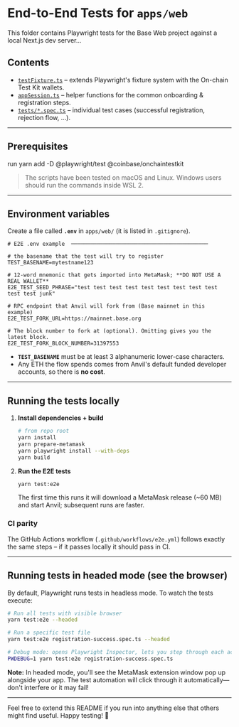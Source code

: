 # End-to-End Tests for `apps/web`

This folder contains Playwright tests for the Base Web project against a local Next.js dev server...

## Contents

- [`testFixture.ts`](./testFixture.ts) – extends Playwright's fixture system with the On-chain Test Kit wallets.
- [`appSession.ts`](./appSession.ts) – helper functions for the common onboarding & registration steps.
- [`tests/*.spec.ts`](./tests) – individual test cases (successful registration, rejection flow, …).

---

## Prerequisites

run yarn add -D @playwright/test @coinbase/onchaintestkit

> The scripts have been tested on macOS and Linux. Windows users should run the commands inside WSL 2.

---

## Environment variables

Create a file called **`.env`** in `apps/web/` (it is listed in `.gitignore`).

```dotenv
# E2E .env example  ───────────────────────────────────────────

# the basename that the test will try to register
TEST_BASENAME=mytestname123

# 12-word mnemonic that gets imported into MetaMask; **DO NOT USE A REAL WALLET**
E2E_TEST_SEED_PHRASE="test test test test test test test test test test test junk"

# RPC endpoint that Anvil will fork from (Base mainnet in this example)
E2E_TEST_FORK_URL=https://mainnet.base.org

# The block number to fork at (optional). Omitting gives you the latest block.
E2E_TEST_FORK_BLOCK_NUMBER=31397553
```

- **`TEST_BASENAME`** must be at least 3 alphanumeric lower-case characters.
- Any ETH the flow spends comes from Anvil's default funded developer accounts, so there is **no cost**.

---

## Running the tests locally

1. **Install dependencies + build**

   ```bash
   # from repo root
   yarn install
   yarn prepare-metamask
   yarn playwright install --with-deps
   yarn build
   ```

2. **Run the E2E tests**

   ```bash
   yarn test:e2e
   ```

   The first time this runs it will download a MetaMask release (~60 MB) and start Anvil; subsequent runs are faster.

### CI parity

The GitHub Actions workflow (`.github/workflows/e2e.yml`) follows exactly the same steps – if it passes locally it should pass in CI.

---

## Running tests in headed mode (see the browser)

By default, Playwright runs tests in headless mode. To watch the tests execute:

```bash
# Run all tests with visible browser
yarn test:e2e --headed

# Run a specific test file
yarn test:e2e registration-success.spec.ts --headed

# Debug mode: opens Playwright Inspector, lets you step through each action
PWDEBUG=1 yarn test:e2e registration-success.spec.ts
```

**Note:** In headed mode, you'll see the MetaMask extension window pop up alongside your app. The test automation will click through it automatically—don't interfere or it may fail!

---

Feel free to extend this README if you run into anything else that others might find useful. Happy testing! 🎉
